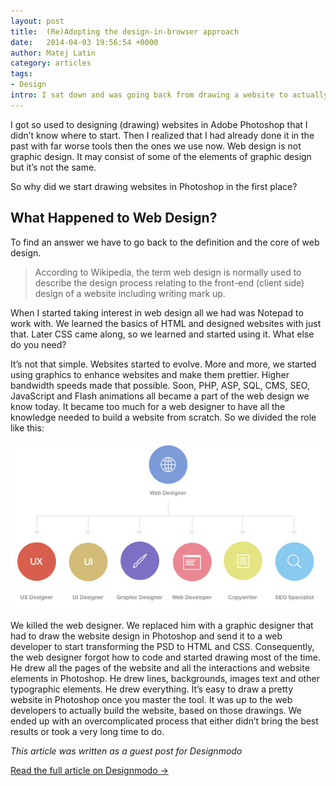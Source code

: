```yaml
---
layout: post
title:  (Re)Adopting the design-in-browser approach
date:   2014-04-03 19:56:54 +0000
author: Matej Latin
category: articles
tags:
- Design
intro: I sat down and was going back from drawing a website to actually coding in a browser. It seemed hard and maybe even impossible. I was scared. Could I do this? But how hard could it be? I’ve done this before…
---
```

I got so used to designing (drawing) websites in Adobe Photoshop that I didn’t know where to start. Then I realized that I had already done it in the past with far worse tools then the ones we use now. Web design is not graphic design. It may consist of some of the elements of graphic design but it’s not the same.

So why did we start drawing websites in Photoshop in the first place?

## What Happened to Web Design?

To find an answer we have to go back to the definition and the core of web design.

>According to Wikipedia, the term web design is normally used to describe the design process relating to the front-end (client side) design of a website including writing mark up.

When I started taking interest in web design all we had was Notepad to work with. We learned the basics of HTML and designed websites with just that. Later CSS came along, so we learned and started using it. What else do you need?

It’s not that simple. Websites started to evolve. More and more, we started using graphics to enhance websites and make them prettier. Higher bandwidth speeds made that possible. Soon, PHP, ASP, SQL, CMS, SEO, JavaScript and Flash animations all became a part of the web design we know today. It became too much for a web designer to have all the knowledge needed to build a website from scratch. So we divided the role like this:

![Web design roles](/assets/images/designing-in-browser.jpg)

We killed the web designer. We replaced him with a graphic designer that had to draw the website design in Photoshop and send it to a web developer to start transforming the PSD to HTML and CSS. Consequently, the web designer forgot how to code and started drawing most of the time. He drew all the pages of the website and all the interactions and website elements in Photoshop. He drew lines, backgrounds, images text and other typographic elements. He drew everything. It’s easy to draw a pretty website in Photoshop once you master the tool. It was up to the web developers to actually build the website, based on those drawings. We ended up with an overcomplicated process that either didn’t bring the best results or took a very long time to do.

*This article was written as a guest post for Designmodo*

[Read the full article on Designmodo →](https://designmodo.com/designing-browser/)
